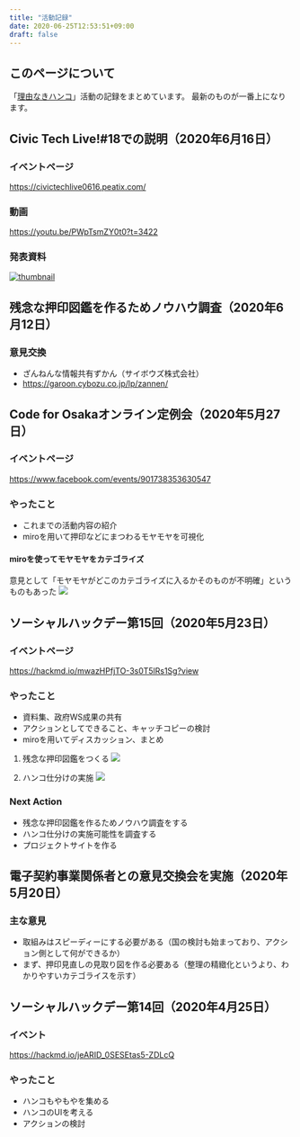 ```yaml
---
title: "活動記録"
date: 2020-06-25T12:53:51+09:00
draft: false
---
```

## このページについて
「[理由なきハンコ](https://stamping.code4japan.org/)」活動の記録をまとめています。
最新のものが一番上になります。

## Civic Tech Live!#18での説明（2020年6月16日）
### イベントページ
https://civictechlive0616.peatix.com/
### 動画
https://youtu.be/PWpTsmZY0t0?t=3422
### 発表資料
[![thumbnail](https://files.speakerdeck.com/presentations/afe2003553d74c2f93dd0907123a33c9/slide_9.jpg?15722966)](https://speakerdeck.com/kken78/li-you-nakihanko-puroziekutonituite)


## 残念な押印図鑑を作るためノウハウ調査（2020年6月12日）
### 意見交換
- ざんねんな情報共有ずかん（サイボウズ株式会社）
- https://garoon.cybozu.co.jp/lp/zannen/


## Code for Osakaオンライン定例会（2020年5月27日）
### イベントページ
https://www.facebook.com/events/901738353630547
### やったこと
- これまでの活動内容の紹介
- miroを用いて押印などにまつわるモヤモヤを可視化
#### miroを使ってモヤモヤをカテゴライズ
意見として「モヤモヤがどこのカテゴライズに入るかそのものが不明確」というものもあった
![](https://i.imgur.com/HkvnzJl.jpg)

## ソーシャルハックデー第15回（2020年5月23日）
### イベントページ
https://hackmd.io/mwazHPfjTO-3s0T5lRs1Sg?view
### やったこと
- 資料集、政府WS成果の共有
- アクションとしてできること、キャッチコピーの検討
- miroを用いてディスカッション、まとめ
1. 残念な押印図鑑をつくる
![](https://i.imgur.com/1lu4C8i.jpg)

2. ハンコ仕分けの実施
![](https://i.imgur.com/6sRhOv7.jpg)


### Next Action
- 残念な押印図鑑を作るためノウハウ調査をする
- ハンコ仕分けの実施可能性を調査する
- プロジェクトサイトを作る

## 電子契約事業関係者との意見交換会を実施（2020年5月20日）
### 主な意見
- 取組みはスピーディーにする必要がある（国の検討も始まっており、アクション側として何ができるか）
- まず、押印見直しの見取り図を作る必要ある（整理の精緻化というより、わかりやすいカテゴライスを示す）

## ソーシャルハックデー第14回（2020年4月25日）
### イベント
https://hackmd.io/jeARID_0SESEtas5-ZDLcQ
### やったこと
- ハンコもやもやを集める
- ハンコのUIを考える
- アクションの検討


